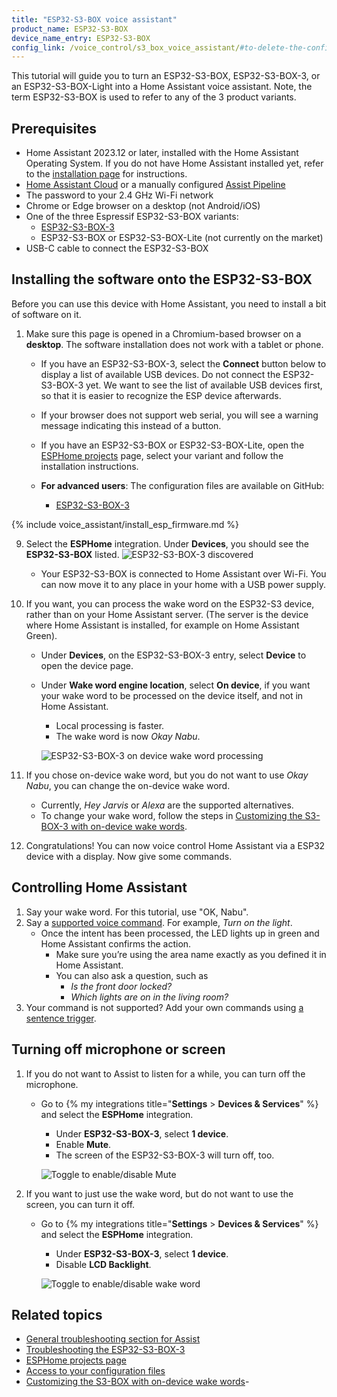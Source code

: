```yaml
---
title: "ESP32-S3-BOX voice assistant"
product_name: ESP32-S3-BOX
device_name_entry: ESP32-S3-BOX
config_link: /voice_control/s3_box_voice_assistant/#to-delete-the-configuration-from-esphome
---
```


This tutorial will guide you to turn an ESP32-S3-BOX, ESP32-S3-BOX-3, or an ESP32-S3-BOX-Light into a Home Assistant voice assistant. Note, the term ESP32-S3-BOX is used to refer to any of the 3 product variants.

<lite-youtube videoid="erf7HqTwCGs" videotitle="Okay Nabu! Open-source voice assistant running on an Espressif ESP32-S3-Box
"></lite-youtube>

## Prerequisites

- Home Assistant 2023.12 or later, installed with the Home Assistant Operating System. If you do not have Home Assistant installed yet, refer to the [installation page](/installation/) for instructions.
- [Home Assistant Cloud](/voice_control/voice_remote_cloud_assistant/) or a manually configured [Assist Pipeline](/voice_control/voice_remote_local_assistant)
- The password to your 2.4&nbsp;GHz Wi-Fi network
- Chrome or Edge browser on a desktop (not Android/iOS)
- One of the three Espressif ESP32-S3-BOX variants:
  - [ESP32-S3-BOX-3](https://www.aliexpress.us/item/1005005920207976.html?gatewayAdapt=4itemAdapt)
  - ESP32-S3-BOX or ESP32-S3-BOX-Lite (not currently on the market)
- USB-C cable to connect the ESP32-S3-BOX

## Installing the software onto the ESP32-S3-BOX

Before you can use this device with Home Assistant, you need to install a bit of software on it.

1. Make sure this page is opened in a Chromium-based browser on a **desktop**. The software installation does not work with a tablet or phone.

   - If you have an ESP32-S3-BOX-3, select the **Connect** button below to display a list of available USB devices. Do not connect the ESP32-S3-BOX-3 yet. We want to see the list of available USB devices first, so that it is easier to recognize the ESP device afterwards.
   - If your browser does not support web serial, you will see a warning message indicating this instead of a button.

      <script type="module" src="https://unpkg.com/esp-web-tools@10/dist/web/install-button.js?module"></script>
      <esp-web-install-button manifest="https://firmware.esphome.io/wake-word-voice-assistant/esp32-s3-box-3/manifest.json"></esp-web-install-button>


   - If you have an ESP32-S3-BOX or ESP32-S3-BOX-Lite, open the [ESPHome projects](https://esphome.io/projects/index.html?type=voice) page, select your variant and follow the installation instructions.
   - **For advanced users**: The configuration files are available on GitHub:
     - [ESP32-S3-BOX-3](https://github.com/esphome/firmware/blob/main/wake-word-voice-assistant/esp32-s3-box-3.yaml)

{% include voice_assistant/install_esp_firmware.md %}

9. Select the **ESPHome** integration. Under **Devices**, you should see the **ESP32-S3-BOX** listed.
   ![ESP32-S3-BOX-3 discovered](/images/assist/s32-s3-box-3-discovered.png)

   - Your ESP32-S3-BOX is connected to Home Assistant over Wi-Fi. You can now move it to any place in your home with a USB power supply.

10. If you want, you can process the wake word on the ESP32-S3 device, rather than on your Home Assistant server. (The server is the device where Home Assistant is installed, for example on Home Assistant Green).
    - Under **Devices**, on the ESP32-S3-BOX-3 entry, select **Device** to open the device page.
    - Under **Wake word engine location**, select **On device**, if you want your wake word to be processed on the device itself, and not in Home Assistant.
      - Local processing is faster.
      - The wake word is now *Okay Nabu*.

      ![ESP32-S3-BOX-3 on device wake word processing](/images/assist/wake_word_engine_location.png)

11. If you chose on-device wake word, but you do not want to use *Okay Nabu*, you can change the on-device wake word.
    - Currently, *Hey Jarvis* or *Alexa* are the supported alternatives.
    - To change your wake word, follow the steps in [Customizing the S3-BOX-3 with on-device wake words](/voice_control/s3-box-customize/#customizing-on-device-wake-words-microwakeword).
12. Congratulations! You can now voice control Home Assistant via a ESP32 device with a display. Now give some commands.

## Controlling Home Assistant

1. Say your wake word. For this tutorial, use "OK, Nabu".
2. Say a [supported voice command](/voice_control/builtin_sentences/). For example, *Turn on the light*.
   - Once the intent has been processed, the LED lights up in green and Home Assistant confirms the action.
      - Make sure you’re using the area name exactly as you defined it in Home Assistant.
      - You can also ask a question, such as
          - *Is the front door locked?*
          - *Which lights are on in the living room?*
3. Your command is not supported? Add your own commands using [a sentence trigger](/voice_control/custom_sentences/).

## Turning off microphone or screen

1. If you do not want to Assist to listen for a while, you can turn off the microphone.
   - Go to {% my integrations title="**Settings** > **Devices & Services**" %} and select the **ESPHome** integration.
      - Under **ESP32-S3-BOX-3**, select **1 device**.
      - Enable **Mute**.
      - The screen of the ESP32-S3-BOX-3 will turn off, too.

      ![Toggle to enable/disable Mute](/images/assist/wake_word_disable.png)
2. If you want to just use the wake word, but do not want to use the screen, you can turn it off.
   - Go to {% my integrations title="**Settings** > **Devices & Services**" %} and select the **ESPHome** integration.
     - Under **ESP32-S3-BOX-3**, select **1 device**.
     - Disable **LCD Backlight**.

      ![Toggle to enable/disable wake word](/images/assist/s3-box-disable-screen.png)

## Related topics

- [General troubleshooting section for Assist](/voice_control/troubleshooting/)
- [Troubleshooting the ESP32-S3-BOX-3](/voice_control/troubleshooting_the_s3_box/)
- [ESPHome projects page](https://esphome.io/projects/index.html)
- [Access to your configuration files](/common-tasks/os/#configuring-access-to-files)
- [Customizing the S3-BOX with on-device wake words](/voice_control/s3-box-customize/#customizing-on-device-wake-words-microwakeword)- 
